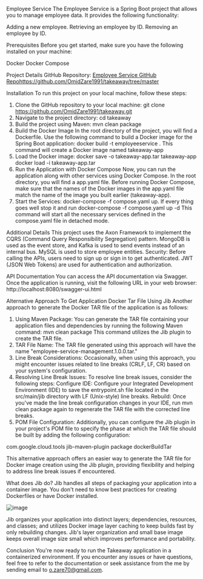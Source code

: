 Employee Service
The Employee Service is a Spring Boot project that allows you to manage employee data. It provides the following functionality:

Adding a new employee.
Retrieving an employee by ID.
Removing an employee by ID.

Prerequisites
Before you get started, make sure you have the following installed on your machine:

Docker
Docker Compose


Project Details
GitHub Repository: [Employee Service GitHub Repo](https://github.com/OmidZare1991/takeaway/tree/master)https://github.com/OmidZare1991/takeaway/tree/master

Installation
To run this project on your local machine, follow these steps:

1. Clone the GitHub repository to your local machine:
    git clone https://github.com/OmidZare1991/takeaway.git
2. Navigate to the project directory:
   cd takeaway
3. Build the project using Maven:
   mvn clean package
4. Build the Docker Image
   In the root directory of the project, you will find a Dockerfile. Use the following command to build a Docker image for the Spring Boot application:
   docker build -t employeeservice .
   This command will create a Docker image named takeaway-app
5. Load the Docker image:
   docker save -o takeaway-app.tar takeaway-app
   docker load -i takeaway-app.tar
6. Run the Application with Docker Compose
   Now, you can run the application along with other services using Docker Compose. In the root directory, you will find a app.yaml file.
   Before running Docker Compose, make sure that the names of the Docker images in the app.yaml file match the name of the image you built earlier (takeaway-app).
7. Start the Services:
   docker-compose -f compose.yaml up. If every thing goes well stop it and run docker-compose -f compose.yaml up -d
   This command will start all the necessary services defined in the compose.yaml file in detached mode.

Additional Details
This project uses the Axon Framework to implement the CQRS (Command Query Responsibility Segregation) pattern.
MongoDB is used as the event store, and Kafka is used to send events instead of an internal bus.
MySQL is used to store employee entities.
Security: Before calling the APIs, users need to sign up or sign in to get authenticated. JWT (JSON Web Tokens) are used for authentication and authorization.

API Documentation
You can access the API documentation via Swagger. Once the application is running, visit the following URL in your web browser:
http://localhost:8080/swagger-ui.html

Alternative Approach To Get Application Docker Tar File  Using Jib
Another approach to generate the Docker TAR file of the application is as follows:
1. Using Maven Package: You can generate the TAR file containing your application files and dependencies by running the following Maven command:
mvn clean package
This command utilizes the Jib plugin to create the TAR file.
2. TAR File Name: The TAR file generated using this approach will have the name "employee-service-management.1.0.0.tar."
3. Line Break Considerations: Occasionally, when using this approach, you might encounter issues related to line breaks (CRLF, LF, CR) based on your system's configuration.
4. Resolving Line Break Issues: To resolve line break issues, consider the following steps:
   Configure IDE: Configure your Integrated Development Environment (IDE) to save the entrypoint.sh file located in the src/main/jib directory with LF (Unix-style) line breaks.
   Rebuild: Once you've made the line break configuration changes in your IDE, run mvn clean package again to regenerate the TAR file with the corrected line breaks.
5. POM File Configuration: Additionally, you can configure the Jib plugin in your project's POM file to specify the phase at which the TAR file should be built by adding the following configuration:
<build>
    <plugins>
        <plugin>
            <groupId>com.google.cloud.tools</groupId>
            <artifactId>jib-maven-plugin</artifactId>
            <version><!-- Specify the version of the Jib plugin --></version>
            <executions>
                <execution>
                    <phase>package</phase> <!-- Configure the desired build phase -->
                    <goals>
                        <goal>dockerBuildTar</goal>
                    </goals>
                </execution>
            </executions>
        </plugin>
    </plugins>
</build>

This alternative approach offers an easier way to generate the TAR file for Docker image creation using the Jib plugin, providing flexibility and helping to address line break issues if encountered.

What does Jib do?
Jib handles all steps of packaging your application into a container image. You don't need to know best practices for creating Dockerfiles or have Docker installed.

![image](https://github.com/OmidZare1991/takeaway/assets/97349246/e3ea7bf1-d190-484f-8317-a7f03843b1f3)

Jib organizes your application into distinct layers; dependencies, resources, and classes; and utilizes Docker image layer caching to keep builds fast by only rebuilding changes.
Jib's layer organization and small base image keeps overall image size small which improves performance and portability.

Conclusion
You're now ready to run the Takeaway application in a containerized environment.
If you encounter any issues or have questions, feel free to refer to the documentation or seek assistance from the me by sending email to o.zare70@gmail.com.


